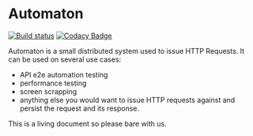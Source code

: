 # Automaton

[![Build status](https://ci.appveyor.com/api/projects/status/cxbp3oxy1x39yfof/branch/main?svg=true)](https://ci.appveyor.com/project/ktabarez/automaton/branch/main)
[![Codacy Badge](https://app.codacy.com/project/badge/Grade/49543bd022eb4164be88c7bb4531c63e)](https://www.codacy.com/gh/nimb3s/automaton/dashboard?utm_source=github.com&amp;utm_medium=referral&amp;utm_content=nimb3s/automaton&amp;utm_campaign=Badge_Grade)

Automaton is a small distributed system used to issue HTTP Requests. It can be used on several use cases:
- API e2e automation testing
- performance testing
- screen scrapping
- anything else you would want to issue HTTP requests against and persist the request and its response.

This is a living document so please bare with us.
